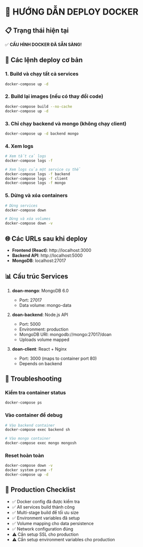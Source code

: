 # 🚀 HƯỚNG DẪN DEPLOY DOCKER

## 📋 Trạng thái hiện tại

✅ **CẤU HÌNH DOCKER ĐÃ SẴN SÀNG!**

## 🔧 Các lệnh deploy cơ bản

### 1. Build và chạy tất cả services

```bash
docker-compose up -d
```

### 2. Build lại images (nếu có thay đổi code)

```bash
docker-compose build --no-cache
docker-compose up -d
```

### 3. Chỉ chạy backend và mongo (không chạy client)

```bash
docker-compose up -d backend mongo
```

### 4. Xem logs

```bash
# Xem tất cả logs
docker-compose logs -f

# Xem logs của một service cụ thể
docker-compose logs -f backend
docker-compose logs -f client
docker-compose logs -f mongo
```

### 5. Dừng và xóa containers

```bash
# Dừng services
docker-compose down

# Dừng và xóa volumes
docker-compose down -v
```

## 🌐 Các URLs sau khi deploy

- **Frontend (React)**: http://localhost:3000
- **Backend API**: http://localhost:5000
- **MongoDB**: localhost:27017

## 📊 Cấu trúc Services

1. **doan-mongo**: MongoDB 6.0

   - Port: 27017
   - Data volume: mongo-data

2. **doan-backend**: Node.js API

   - Port: 5000
   - Environment: production
   - MongoDB URI: mongodb://mongo:27017/doan
   - Uploads volume mapped

3. **doan-client**: React + Nginx
   - Port: 3000 (maps to container port 80)
   - Depends on backend

## 🔧 Troubleshooting

### Kiểm tra container status

```bash
docker-compose ps
```

### Vào container để debug

```bash
# Vào backend container
docker-compose exec backend sh

# Vào mongo container
docker-compose exec mongo mongosh
```

### Reset hoàn toàn

```bash
docker-compose down -v
docker system prune -f
docker-compose up -d
```

## 🎯 Production Checklist

- ✅ Docker config đã được kiểm tra
- ✅ All services build thành công
- ✅ Multi-stage build để tối ưu size
- ✅ Environment variables đã setup
- ✅ Volume mapping cho data persistence
- ✅ Network configuration đúng
- ⚠️ Cần setup SSL cho production
- ⚠️ Cần setup environment variables cho production

